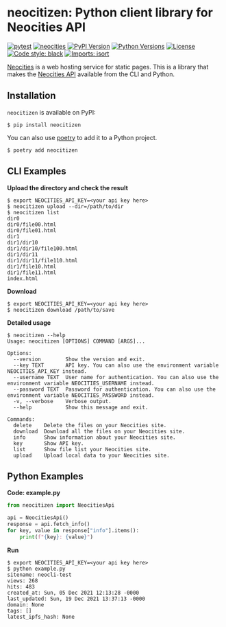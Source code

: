 # neocitizen: Python client library for Neocities API

[![pytest](https://github.com/poyo46/neocitizen/workflows/pytest/badge.svg)](https://github.com/poyo46/neocitizen/actions?query=workflow%3Apytest)
[![neocities](https://github.com/poyo46/neocitizen/workflows/neocities/badge.svg)](https://github.com/poyo46/neocitizen/actions?query=workflow%3Aneocities)
[![PyPI Version](https://img.shields.io/pypi/v/neocitizen.svg)](https://pypi.org/pypi/neocitizen/)
[![Python Versions](https://img.shields.io/pypi/pyversions/neocitizen.svg)](https://pypi.org/pypi/neocitizen/)
[![License](https://img.shields.io/pypi/l/neocitizen.svg)](https://github.com/poyo46/neocitizen/blob/main/LICENSE)
[![Code style: black](https://img.shields.io/badge/code%20style-black-000000.svg)](https://github.com/psf/black)
[![Imports: isort](https://img.shields.io/badge/%20imports-isort-%231674b1?style=flat&labelColor=ef8336)](https://pycqa.github.io/isort/)

[Neocities](https://neocities.org/) is a web hosting service for static pages.
This is a library that makes the [Neocities API](https://neocities.org/api) available from the CLI and Python.

## Installation

`neocitizen` is available on PyPI:

```console
$ pip install neocitizen
```

You can also use [poetry](https://python-poetry.org/) to add it to a Python project.

```console
$ poetry add neocitizen
```

## CLI Examples

**Upload the directory and check the result**

```
$ export NEOCITIES_API_KEY=<your api key here>
$ neocitizen upload --dir=/path/to/dir
$ neocitizen list
dir0
dir0/file00.html
dir0/file01.html
dir1
dir1/dir10
dir1/dir10/file100.html
dir1/dir11
dir1/dir11/file110.html
dir1/file10.html
dir1/file11.html
index.html
```

**Download**

```
$ export NEOCITIES_API_KEY=<your api key here>
$ neocitizen download /path/to/save
```

**Detailed usage**

```
$ neocitizen --help
Usage: neocitizen [OPTIONS] COMMAND [ARGS]...

Options:
  --version        Show the version and exit.
  --key TEXT       API key. You can also use the environment variable NEOCITIES_API_KEY instead.
  --username TEXT  User name for authentication. You can also use the environment variable NEOCITIES_USERNAME instead.
  --password TEXT  Password for authentication. You can also use the environment variable NEOCITIES_PASSWORD instead.
  -v, --verbose    Verbose output.
  --help           Show this message and exit.

Commands:
  delete    Delete the files on your Neocities site.
  download  Download all the files on your Neocities site.
  info      Show information about your Neocities site.
  key       Show API key.
  list      Show file list your Neocities site.
  upload    Upload local data to your Neocities site.
```

## Python Examples

**Code: example.py**

```python:example.py
from neocitizen import NeocitiesApi

api = NeocitiesApi()
response = api.fetch_info()
for key, value in response["info"].items():
    print(f"{key}: {value}")

```

**Run**

```
$ export NEOCITIES_API_KEY=<your api key here>
$ python example.py
sitename: neocli-test
views: 268
hits: 483
created_at: Sun, 05 Dec 2021 12:13:28 -0000
last_updated: Sun, 19 Dec 2021 13:37:13 -0000
domain: None
tags: []
latest_ipfs_hash: None
```
